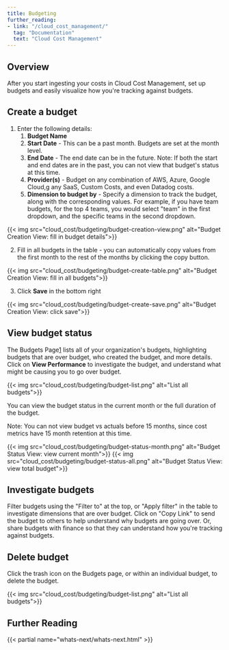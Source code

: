 ```yaml
---
title: Budgeting
further_reading:
- link: "/cloud_cost_management/"
  tag: "Documentation"
  text: "Cloud Cost Management"
---
```


## Overview
After you start ingesting your costs in Cloud Cost Management, set up budgets and easily visualize how you're tracking against budgets.

## Create a budget

1. Enter the following details:
   1. **Budget Name**
   2. **Start Date** - This can be a past month. Budgets are set at the month level.
   3. **End Date** - The end date can be in the future. Note: If both the start and end dates are in the past, you can not view that budget's status at this time.
   4. **Provider(s)** - Budget on any combination of AWS, Azure, Google Cloud,g any SaaS, Custom Costs, and even Datadog costs.
   5. **Dimension to budget by** - Specify a dimension to track the budget, along with the corresponding values. For example, if you have team budgets, for the top 4 teams, you would select "team" in the first dropdown, and the specific teams in the second dropdown.

{{< img src="cloud_cost/budgeting/budget-creation-view.png" alt="Budget Creation View: fill in budget details">}}

2. Fill in all budgets in the table - you can automatically copy values from the first month to the rest of the months by clicking the copy button.

{{< img src="cloud_cost/budgeting/budget-create-table.png" alt="Budget Creation View: fill in all budgets">}}

3. Click **Save** in the bottom right

{{< img src="cloud_cost/budgeting/budget-create-save.png" alt="Budget Creation View: click save">}}

## View budget status
The Budgets Page[1] lists all of your organization's budgets, highlighting budgets that are over budget, who created the budget,
and more details. Click on **View Performance** to investigate the budget, and understand what might be causing you to go over budget.

{{< img src="cloud_cost/budgeting/budget-list.png" alt="List all budgets">}}

You can view the budget status in the current month or the full duration of the budget.

<div class="alert alert-info">
Note: You can not view budget vs actuals before 15 months, since cost metrics have 15 month retention at this time.
</div>

{{< img src="cloud_cost/budgeting/budget-status-month.png" alt="Budget Status View: view current month">}}
{{< img src="cloud_cost/budgeting/budget-status-all.png" alt="Budget Status View: view total budget">}}

## Investigate budgets
Filter budgets using the "Filter to" at the top, or "Apply filter" in the table to investigate dimensions that are over budget.
Click on "Copy Link" to send the budget to others to help understand why budgets are going over.
Or, share budgets with finance so that they can understand how you're tracking against budgets.

## Delete budget
Click the trash icon on the Budgets page, or within an individual budget, to delete the budget.

{{< img src="cloud_cost/budgeting/budget-list.png" alt="List all budgets">}}

## Further Reading
{{< partial name="whats-next/whats-next.html" >}}

[1]: https://app.datadoghq.com/cost/plan/budgeting
